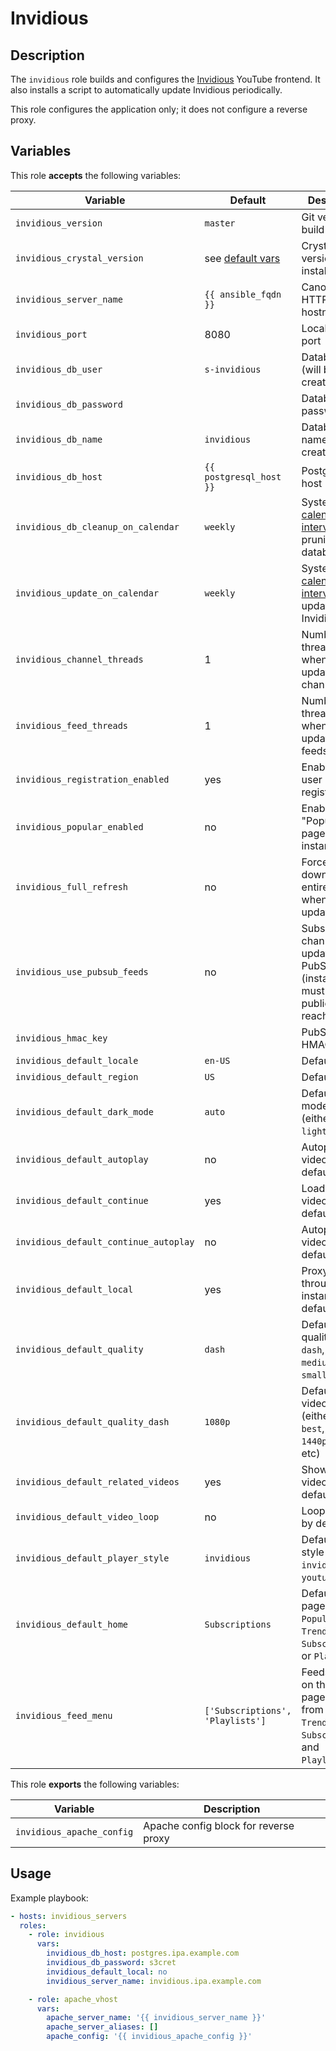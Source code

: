 Invidious
=========

Description
-----------

The `invidious` role builds and configures the [Invidious](https://invidious.io/)
YouTube frontend. It also installs a script to automatically update Invidious
periodically.

This role configures the application only; it does not configure a reverse
proxy.


Variables
---------

This role **accepts** the following variables:

Variable                              | Default                               | Description
--------------------------------------|---------------------------------------|------------
`invidious_version`                   | `master`                              | Git version to build
`invidious_crystal_version`           | see [default vars](defaults/main.yml) | Crystal version to install
`invidious_server_name`               | `{{ ansible_fqdn }}`                  | Canonical HTTP hostname
`invidious_port`                      | 8080                                  | Local listening port
`invidious_db_user`                   | `s-invidious`                         | Database user (will be created)
`invidious_db_password`               | &nbsp;                                | Database password
`invidious_db_name`                   | `invidious`                           | Database name (will be created)
`invidious_db_host`                   | `{{ postgresql_host }}`               | PostgreSQL host
`invidious_db_cleanup_on_calendar`    | `weekly`                              | Systemd [calendar interval](https://www.freedesktop.org/software/systemd/man/systemd.time.html#Calendar%20Events) for pruning database
`invidious_update_on_calendar`        | `weekly`                              | Systemd [calendar interval](https://www.freedesktop.org/software/systemd/man/systemd.time.html#Calendar%20Events) for updating Invidious
`invidious_channel_threads`           | 1                                     | Number of threads to use when updating channels
`invidious_feed_threads`              | 1                                     | Number of threads to use when updating RSS feeds
`invidious_registration_enabled`      | yes                                   | Enable new user registration
`invidious_popular_enabled`           | no                                    | Enable "Popular" page for this instance
`invidious_full_refresh`              | no                                    | Forcefully re-download entire channel when updating
`invidious_use_pubsub_feeds`          | no                                    | Subscribe to channel updates via PubSub (instance must be publicly reachable)
`invidious_hmac_key`                  | &nbsp;                                | PubSub HMAC key
`invidious_default_locale`            | `en-US`                               | Default locale
`invidious_default_region`            | `US`                                  | Default region
`invidious_default_dark_mode`         | `auto`                                | Default dark mode setting (either `dark`, `light`, or `auto`)
`invidious_default_autoplay`          | no                                    | Autoplay videos by default
`invidious_default_continue`          | yes                                   | Load next video by default
`invidious_default_continue_autoplay` | no                                    | Autoplay next video by default
`invidious_default_local`             | yes                                   | Proxy videos through instance by default
`invidious_default_quality`           | `dash`                                | Default video quality (either `dash`, `hd720`, `medium`, or `small`)
`invidious_default_quality_dash`      | `1080p`                               | Default `dash` video quality (either `auto`, `best`, `worst`, `1440p`, `1080p`, etc)
`invidious_default_related_videos`    | yes                                   | Show related videos by default
`invidious_default_video_loop`        | no                                    | Loop videos by default
`invidious_default_player_style`      | `invidious`                           | Default player style (either `invidious` or `youtube`)
`invidious_default_home`              | `Subscriptions`                       | Default home page (either `Popular`, `Trending`, `Subscriptions`, or `Playlists`)
`invidious_feed_menu`                 | `['Subscriptions', 'Playlists']`      | Feeds to show on the home page (choose from `Popular`, `Trending`, `Subscriptions`, and `Playlists`)


This role **exports** the following variables:

Variable                  | Description
--------------------------|------------
`invidious_apache_config` | Apache config block for reverse proxy

Usage
-----

Example playbook:

````yaml
- hosts: invidious_servers
  roles:
    - role: invidious
      vars:
        invidious_db_host: postgres.ipa.example.com
        invidious_db_password: s3cret
        invidious_default_local: no
        invidious_server_name: invidious.ipa.example.com

    - role: apache_vhost
      vars:
        apache_server_name: '{{ invidious_server_name }}'
        apache_server_aliases: []
        apache_config: '{{ invidious_apache_config }}'
````

